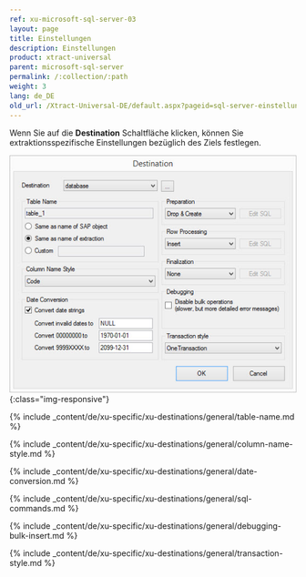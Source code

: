 ```yaml
---
ref: xu-microsoft-sql-server-03
layout: page
title: Einstellungen
description: Einstellungen
product: xtract-universal
parent: microsoft-sql-server
permalink: /:collection/:path
weight: 3
lang: de_DE
old_url: /Xtract-Universal-DE/default.aspx?pageid=sql-server-einstellungen
---
```


Wenn Sie auf die **Destination** Schaltfläche klicken, können Sie extraktionsspezifische Einstellungen bezüglich des Ziels festlegen.

![ext_spec_set_de_form_debug](/img/content/ext_spec_set_de_form_debug.png){:class="img-responsive"}

{% include _content/de/xu-specific/xu-destinations/general/table-name.md %}

{% include _content/de/xu-specific/xu-destinations/general/column-name-style.md %}

{% include _content/de/xu-specific/xu-destinations/general/date-conversion.md %}

{% include _content/de/xu-specific/xu-destinations/general/sql-commands.md %}

{% include _content/de/xu-specific/xu-destinations/general/debugging-bulk-insert.md %}

{% include _content/de/xu-specific/xu-destinations/general/transaction-style.md %}
